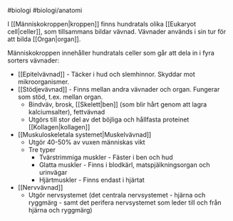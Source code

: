 #biologi #biologi/anatomi

I [[Människokroppen|kroppen]] finns hundratals olika [[Eukaryot cell|celler]], som tillsammans bildar vävnad. Vävnader används i sin tur för att bilda [[Organ|organ]].

Människokroppen innehåller hundratals celler som går att dela in i fyra sorters vävnader:
- [[Epitelvävnad]] - Täcker i hud och slemhinnor. Skyddar mot mikroorganismer.
- [[Stödjevävnad]] - Finns mellan andra vävnader och organ. Fungerar som stöd, t.ex. mellan organ.
	- Bindväv, brosk, [[Skelett|ben]] (som blir hårt genom att lagra kalciumsalter), fettvävnad
	- Utgörs till stor del av det böjliga och hållfasta proteinet [[Kollagen|kollagen]]
- [[Muskuloskeletala systemet|Muskelvävnad]]
	- Utgör 40-50% av vuxen människas vikt
	- Tre typer
		- Tvärstrimmiga muskler - Fäster i ben och hud
		- Glatta muskler - Finns i blodkärl, matspjälkningsorgan och urinvägar
		- Hjärtmuskler - Finns endast i hjärtat
- [[Nervvävnad]]
	- Utgör nervsystemet (det centrala nervsystemet - hjärna och ryggmärg - samt det perifera nervsystemet som leder till och från hjärna och ryggmärg)
